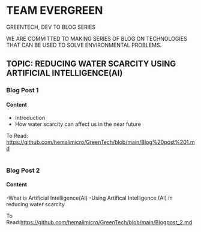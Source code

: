 
# TEAM EVERGREEN

GREENTECH, DEV TO BLOG SERIES

WE ARE COMMITTED TO MAKING SERIES OF BLOG ON TECHNOLOGIES THAT  CAN BE USED TO SOLVE ENVIRONMENTAL PROBLEMS.


## TOPIC: REDUCING WATER SCARCITY USING ARTIFICIAL INTELLIGENCE(AI)


### Blog Post 1

#### Content
- Introduction
- How water scarcity can affect us in the near future

To Read: https://github.com/hemalimicro/GreenTech/blob/main/Blog%20post%201.md

#
### Blog Post 2

#### Content
-What is Artificial Intelligence(AI)
-Using Artifical Intelligence (AI) in reducing water scarcity

To Read:https://github.com/hemalimicro/GreenTech/blob/main/Blogpost_2.md


